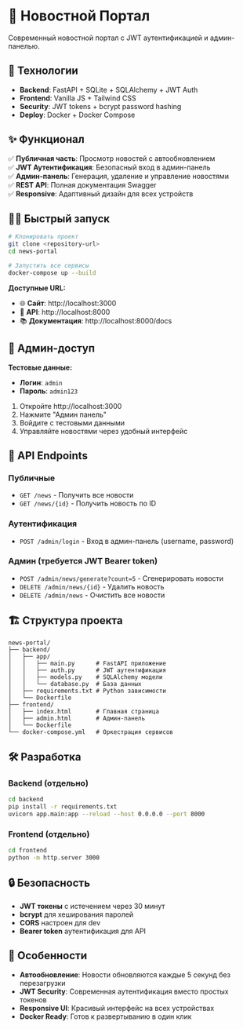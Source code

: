 # 📰 Новостной Портал

Современный новостной портал с JWT аутентификацией и админ-панелью.

## 🚀 Технологии

- **Backend**: FastAPI + SQLite + SQLAlchemy + JWT Auth
- **Frontend**: Vanilla JS + Tailwind CSS
- **Security**: JWT tokens + bcrypt password hashing
- **Deploy**: Docker + Docker Compose

## ✨ Функционал

✅ **Публичная часть**: Просмотр новостей с автообновлением  
✅ **JWT Аутентификация**: Безопасный вход в админ-панель  
✅ **Админ-панель**: Генерация, удаление и управление новостями  
✅ **REST API**: Полная документация Swagger  
✅ **Responsive**: Адаптивный дизайн для всех устройств  

## 🏃‍♂️ Быстрый запуск

```bash
# Клонировать проект
git clone <repository-url>
cd news-portal

# Запустить все сервисы
docker-compose up --build
```

**Доступные URL:**
- 🌐 **Сайт**: http://localhost:3000
- 🔧 **API**: http://localhost:8000
- 📚 **Документация**: http://localhost:8000/docs

## 🔐 Админ-доступ

**Тестовые данные:**
- **Логин**: `admin`
- **Пароль**: `admin123`

1. Откройте http://localhost:3000
2. Нажмите "Админ панель"
3. Войдите с тестовыми данными
4. Управляйте новостями через удобный интерфейс

## 📡 API Endpoints

### Публичные
- `GET /news` - Получить все новости
- `GET /news/{id}` - Получить новость по ID

### Аутентификация
- `POST /admin/login` - Вход в админ-панель (username, password)

### Админ (требуется JWT Bearer token)
- `POST /admin/news/generate?count=5` - Сгенерировать новости
- `DELETE /admin/news/{id}` - Удалить новость
- `DELETE /admin/news` - Очистить все новости

## 🏗️ Структура проекта

```
news-portal/
├── backend/
│   ├── app/
│   │   ├── main.py      # FastAPI приложение
│   │   ├── auth.py      # JWT аутентификация
│   │   ├── models.py    # SQLAlchemy модели
│   │   └── database.py  # База данных
│   ├── requirements.txt # Python зависимости
│   └── Dockerfile
├── frontend/
│   ├── index.html       # Главная страница
│   ├── admin.html       # Админ-панель
│   └── Dockerfile
└── docker-compose.yml   # Оркестрация сервисов
```

## 🛠️ Разработка

### Backend (отдельно)
```bash
cd backend
pip install -r requirements.txt
uvicorn app.main:app --reload --host 0.0.0.0 --port 8000
```

### Frontend (отдельно)
```bash
cd frontend
python -m http.server 3000
```

## 🔒 Безопасность

- **JWT токены** с истечением через 30 минут
- **bcrypt** для хеширования паролей
- **CORS** настроен для dev
- **Bearer token** аутентификация для API


## 🎯 Особенности

- **Автообновление**: Новости обновляются каждые 5 секунд без перезагрузки
- **JWT Security**: Современная аутентификация вместо простых токенов
- **Responsive UI**: Красивый интерфейс на всех устройствах
- **Docker Ready**: Готов к развертыванию в один клик
